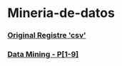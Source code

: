 # Mineria-de-datos

### [Original Registre 'csv' ](https://github.com/mdiazgtz/Mineria-de-Datos/blob/main/MSFT.csv)
### [Data Mining - P[1-9]](https://github.com/mdiazgtz/Mineria-de-Datos/blob/main/DataMining%20(1).ipynb)

